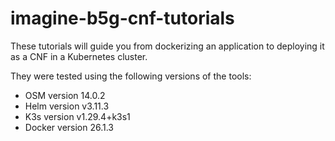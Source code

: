 # imagine-b5g-cnf-tutorials

These tutorials will guide you from dockerizing an application to deploying it as a CNF in a Kubernetes cluster.

They were tested using the following versions of the tools:
- OSM version 14.0.2
- Helm version v3.11.3
- K3s version v1.29.4+k3s1
- Docker version 26.1.3
